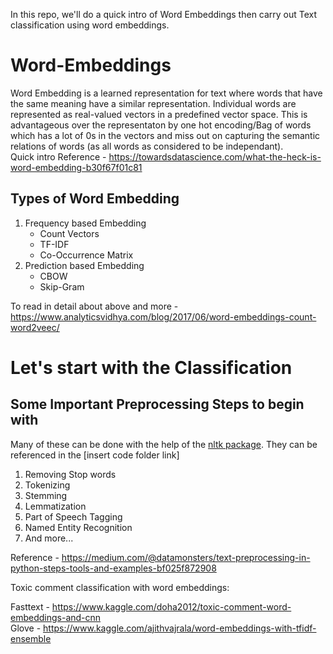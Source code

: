 In this repo, we'll do a quick intro of Word Embeddings then carry out Text classification using word embeddings.  

# Word-Embeddings

Word Embedding is a learned representation for text where words that have the same meaning have a similar representation. Individual words are represented as real-valued vectors in a predefined vector space. This is advantageous over the representaton by one hot encoding/Bag of words which has a lot of 0s in the vectors and miss out on capturing the semantic relations of words (as all words as considered to be independant).  
Quick intro Reference - https://towardsdatascience.com/what-the-heck-is-word-embedding-b30f67f01c81

## Types of Word Embedding
1. Frequency based Embedding
    - Count Vectors
    - TF-IDF
    - Co-Occurrence Matrix
2. Prediction based Embedding
    - CBOW
    - Skip-Gram
  
To read in detail about above and more - https://www.analyticsvidhya.com/blog/2017/06/word-embeddings-count-word2veec/


# Let's start with the Classification

## Some Important Preprocessing Steps to begin with
Many of these can be done with the help of the [nltk package](https://github.com/nltk/nltk). They can be referenced in the [insert code folder link]
1. Removing Stop words
2. Tokenizing
3. Stemming
4. Lemmatization
5. Part of Speech Tagging
6. Named Entity Recognition
7. And more...
  
Reference - https://medium.com/@datamonsters/text-preprocessing-in-python-steps-tools-and-examples-bf025f872908


Toxic comment classification with word embeddings:

Fasttext - https://www.kaggle.com/doha2012/toxic-comment-word-embeddings-and-cnn  
Glove - https://www.kaggle.com/ajithvajrala/word-embeddings-with-tfidf-ensemble
